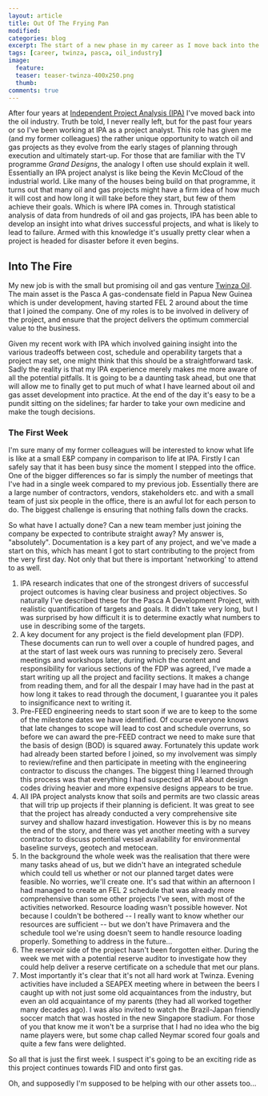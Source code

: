 ```yaml
---
layout: article
title: Out Of The Frying Pan
modified:
categories: blog
excerpt: The start of a new phase in my career as I move back into the oil industry after a brief spell in consulting.
tags: [career, twinza, pasca, oil_industry]
image:
  feature:
  teaser: teaser-twinza-400x250.png
  thumb:
comments: true
---
```


After four years at [Independent Project Analysis (IPA)](http://www.ipaglobal.com) I've moved back into the oil industry. Truth be told, I never really left, but for the past four years or so I've been working at IPA as a project analyst. This role has given me (and my former colleagues) the rather unique opportunity to watch oil and gas projects as they evolve from the early stages of planning through execution and ultimately start-up. For those that are familiar with the TV programme _Grand Designs_, the analogy I often use should explain it well. Essentially an IPA project analyst is like being the Kevin McCloud of the industrial world. Like many of the houses being build on that programme, it turns out that many oil and gas projects might have a firm idea of how much it will cost and how long it will take before they start, but few of them achieve their goals. Which is where IPA comes in. Through statistical analysis of data from hundreds of oil and gas projects, IPA has been able to develop an insight into what drives successful projects, and what is likely to lead to failure. Armed with this knowledge it's usually pretty clear when a project is headed for disaster before it even begins.

## Into The Fire

My new job is with the small but promising oil and gas venture [Twinza Oil](http://www.twinzaoil.com). The main asset is the Pasca A gas-condensate field in Papua New Guinea which is under development, having started FEL 2 around about the time that I joined the company. One of my roles is to be involved in delivery of the project, and ensure that the project delivers the optimum commercial value to the business.

Given my recent work with IPA which involved gaining insight into the various tradeoffs between cost, schedule and operability targets that a project may set, one might think that this should be a straightforward task. Sadly the reality is that my IPA experience merely makes me more aware of all the potential pitfalls. It is going to be a daunting task ahead, but one that will allow me to finally get to put much of what I have learned about oil and gas asset development into practice. At the end of the day it's easy to be a pundit sitting on the sidelines; far harder to take your own medicine and make the tough decisions.

### The First Week

I'm sure many of my former colleagues will be interested to know what life is like at a small E&P company in comparison to life at IPA. Firstly I can safely say that it has been busy since the moment I stepped into the office. One of the bigger differences so far is simply the number of meetings that I've had in a single week compared to my previous job. Essentially there are a large number of contractors, vendors, stakeholders etc. and with a small team of just six people in the office, there is an awful lot for each person to do. The biggest challenge is ensuring that nothing falls down the cracks.

So what have I actually done? Can a new team member just joining the company be expected to contribute straight away? My answer is, "absolutely". Documentation is a key part of any project, and we've made a start on this, which has meant I got to start contributing to the project from the very first day. Not only that but there is important 'networking' to attend to as well.

1. IPA research indicates that one of the strongest drivers of successful project outcomes is having clear business and project objectives. So naturally I've described these for the Pasca A Development Project, with realistic quantification of targets and goals. It didn't take very long, but I was surprised by how difficult it is to determine exactly what numbers to use in describing some of the targets.
2. A key document for any project is the field development plan (FDP). These documents can run to well over a couple of hundred pages, and at the start of last week ours was running to precisely zero. Several meetings and workshops later, during which the content and responsibility for various sections of the FDP was agreed, I've made a start writing up all the project and facility sections. It makes a change from reading them, and for all the despair I may have had in the past at how long it takes to read through the document, I guarantee you it pales to insignificance next to writing it.
3. Pre-FEED engineering needs to start soon if we are to keep to the some of the milestone dates we have identified. Of course everyone knows that late changes to scope will lead to cost and schedule overruns, so before we can award the pre-FEED contract we need to make sure that the basis of design (BOD) is squared away. Fortunately this update work had already been started before I joined, so my involvement was simply to review/refine and then participate in meeting with the engineering contractor to discuss the changes. The biggest thing I learned through this process was that everything I had suspected at IPA about design codes driving heavier and more expensive designs appears to be true.
4. All IPA project analysts know that soils and permits are two classic areas that will trip up projects if their planning is deficient. It was great to see that the project has already conducted a very comprehensive site survey and shallow hazard investigation. However this is by no means the end of the story, and there was yet another meeting with a survey contractor to discuss potential vessel availability for environmental baseline surveys, geotech and metocean.
5. In the background the whole week was the realisation that there were many tasks ahead of us, but we didn't have an integrated schedule which could tell us whether or not our planned target dates were feasible. No worries, we'll create one. It's sad that within an afternoon I had managed to create an FEL 2 schedule that was already more comprehensive than some other projects I've seen, with most of the activities networked. Resource loading wasn't possible however. Not because I couldn't be bothered -- I really want to know whether our resources are sufficient -- but we don't have Primavera and the schedule tool we're using doesn't seem to handle resource loading properly. Something to address in the future...
6. The reservoir side of the project hasn't been forgotten either. During the week we met with a potential reserve auditor to investigate how they could help deliver a reserve certificate on a schedule that met our plans.
7. Most importantly it's clear that it's not all hard work at Twinza. Evening activities have included a SEAPEX meeting where in between the beers I caught up with not just some old acquaintances from the industry, but even an old acquaintance of my parents (they had all worked together many decades ago). I was also invited to watch the Brazil-Japan friendly soccer match that was hosted in the new Singapore stadium. For those of you that know me it won't be a surprise that I had no idea who the big name players were, but some chap called Neymar scored four goals and quite a few fans were delighted.

So all that is just the first week. I suspect it's going to be an exciting ride as this project continues towards FID and onto first gas.

Oh, and supposedly I'm supposed to be helping with our other assets too...